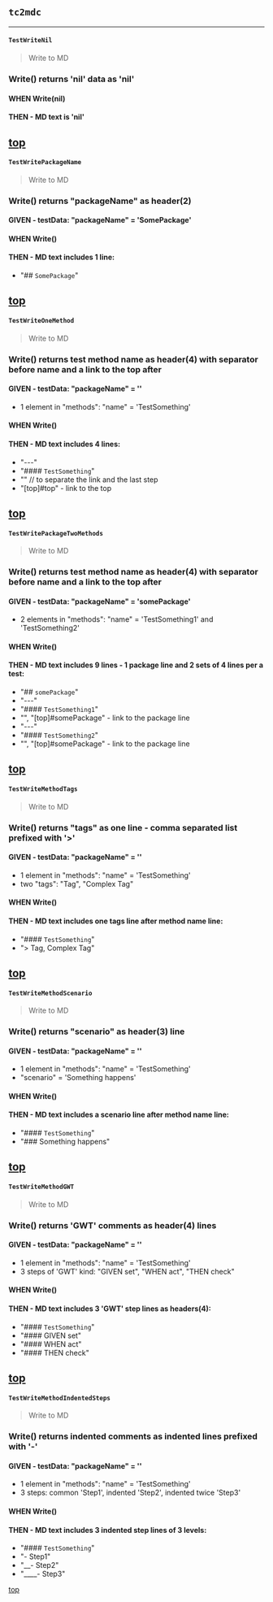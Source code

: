 ## `tc2mdc`
---
#### `TestWriteNil`
> Write to MD
### Write() returns 'nil' data as 'nil'
#### WHEN Write(nil)
#### THEN - MD text is 'nil'

[top](#tc2mdc)
---
#### `TestWritePackageName`
> Write to MD
### Write() returns "packageName" as header(2)
#### GIVEN - testData: "packageName" = 'SomePackage'
#### WHEN Write()
#### THEN - MD text includes 1 line:
- "## `SomePackage`"

[top](#tc2mdc)
---
#### `TestWriteOneMethod`
> Write to MD
### Write() returns test method name as header(4) with separator before name and a link to the top after
#### GIVEN - testData: "packageName" = ''
- 1 element in "methods": "name" = 'TestSomething'
#### WHEN Write()
#### THEN - MD text includes 4 lines:
- "---"
- "#### `TestSomething`"
- "" // to separate the link and the last step
- "[top]#top" - link to the top

[top](#tc2mdc)
---
#### `TestWritePackageTwoMethods`
> Write to MD
### Write() returns test method name as header(4) with separator before name and a link to the top after
#### GIVEN - testData: "packageName" = 'somePackage'
- 2 elements in "methods": "name" = 'TestSomething1' and 'TestSomething2'
#### WHEN Write()
#### THEN - MD text includes 9 lines - 1 package line and 2 sets of 4 lines per a test:
- "## `somePackage`"
- "---"
- "#### `TestSomething1`"
- "", "[top]#somePackage" - link to the package line
- "---"
- "#### `TestSomething2`"
- "", "[top]#somePackage" - link to the package line

[top](#tc2mdc)
---
#### `TestWriteMethodTags`
> Write to MD
### Write() returns "tags" as one line - comma separated list prefixed with '>'
#### GIVEN - testData: "packageName" = ''
- 1 element in "methods": "name" = 'TestSomething'
- two "tags": "Tag", "Complex Tag"
#### WHEN Write()
#### THEN - MD text includes one tags line after method name line:
- "#### `TestSomething`"
- "> Tag, Complex Tag"

[top](#tc2mdc)
---
#### `TestWriteMethodScenario`
> Write to MD
### Write() returns "scenario" as header(3) line
#### GIVEN - testData: "packageName" = ''
- 1 element in "methods": "name" = 'TestSomething'
- "scenario" = 'Something happens'
#### WHEN Write()
#### THEN - MD text includes a scenario line after method name line:
- "#### `TestSomething`"
- "### Something happens"

[top](#tc2mdc)
---
#### `TestWriteMethodGWT`
> Write to MD
### Write() returns 'GWT' comments as header(4) lines
#### GIVEN - testData: "packageName" = ''
- 1 element in "methods": "name" = 'TestSomething'
- 3 steps of 'GWT' kind: "GIVEN set", "WHEN act", "THEN check"
#### WHEN Write()
#### THEN - MD text includes 3 'GWT' step lines as headers(4):
- "#### `TestSomething`"
- "#### GIVEN set"
- "#### WHEN act"
- "#### THEN check"

[top](#tc2mdc)
---
#### `TestWriteMethodIndentedSteps`
> Write to MD
### Write() returns indented comments as indented lines prefixed with '-'
#### GIVEN - testData: "packageName" = ''
- 1 element in "methods": "name" = 'TestSomething'
- 3 steps: common 'Step1', indented 'Step2', indented twice 'Step3'
#### WHEN Write()
#### THEN - MD text includes 3 indented step lines of 3 levels:
- "#### `TestSomething`"
- "- Step1"
- "__- Step2"
- "____- Step3"

[top](#tc2mdc)
